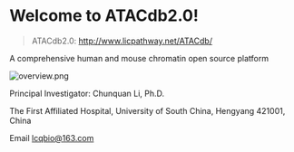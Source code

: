 # Welcome to ATACdb2.0!

> ATACdb2.0: http://www.licpathway.net/ATACdb/


A comprehensive human and mouse chromatin open source platform


![overview.png](database/img/overview.png)

Principal Investigator: Chunquan Li, Ph.D.

The First Affiliated Hospital, University of South China, Hengyang 421001, China

Email lcqbio@163.com

